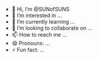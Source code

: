 - 👋 Hi, I’m @SUNofSUNS
- 👀 I’m interested in ...
- 🌱 I’m currently learning ...
- 💞️ I’m looking to collaborate on ...
- 📫 How to reach me ...
- 😄 Pronouns: ...
- ⚡ Fun fact: ...

<!---
SUNofSUNS/SUNofSUNS is a ✨ special ✨ repository because its `README.md` (this file) appears on your GitHub profile.
You can click the Preview link to take a look at your changes.
--->

